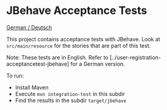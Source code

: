 JBehave Acceptance Tests
================

[German / Deutsch](LIESMICH.md)

This project contains acceptance tests with JBehave. Look at `src/main/resource` for the stories that are part of this test.

Note: These tests are in English. Refer to
[../user-registration-acceptancetest-jbehave] for a German
version.


To run:

- Install Maven
- Execute `mvn integration-test` in this subdir
- Find the results in the subdir `target/jbehave`
